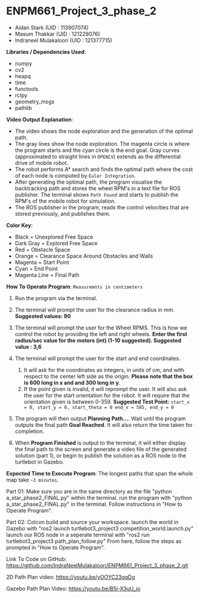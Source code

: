 # ENPM661_Project_3_phase_2

- Aidan Stark (UID : 113907074)
- Masum Thakkar (UID : 121229076)
- Indraneel Mulakaloori (UID : 121377715)



**Libraries / Dependencies Used**:
- numpy
- cv2
- heapq
- time
- functools
- rclpy
- geometry_msgs
- pathlib

**Video Output Explanation**:
- The video shows the node exploration and the generation of the optimal path. 
- The gray lines show the node exploration. 
The magenta circle is where the program starts and the cyan circle is the end goal. Gray curves (approximated to straight lines in `OPENCV`) extends as the differential drive of mobile robot. 
- The robot performs A* search and finds the optimal path where the cost of each node is computed by `Euler Integration`.
- After generating the optimal path, the program visualise the backtracking path and stores the wheel RPM's in a text file for ROS publisher. The terminal shows `Path Found` and starts to publish the RPM's of the mobile robot for simulation.
- The ROS publisher in the program, reads the control velocities that are stored previously, and publishes them.

 

**Color Key**:
- Black = Unexplored Free Space
- Dark Gray = Explored Free Space
- Red = Obstacle Space
- Orange = Clearance Space Around Obstacles and Walls
- Magenta = Start Point
- Cyan = End Point
- Magenta Line = Final Path

**How To Operate Program**:
`Measuremnts in centimeters`
1. Run the program via the terminal.
2. The terminal will prompt the user for the clearance radius in mm. **Suggested values: 90**
3. The terminal will prompt the user for the Wheel RPMS. This is how we control the robot by providing the left and right wheels. **Enter the first radius/sec value for the motors (int) (1-10 suggested). Suggested value : 3,6**
4. The terminal will prompt the user for the start and end coordinates. 
    1) It will ask for the coordinates as integers, in units of cm, and with respect
    to the center left side as the origin. **Please note that the box is 600 long
    in x and and 300 long in y**. 
    2) If the point given is invalid, it will reprompt the user. It will also ask
    the user for the start orientation for the robot. It will require that the orientation given
    is between 0-359. 
    **Suggested Test Point:** 
     ``
     start_x = 0, start_y = 0, start_theta = 0
     end_x = 585, end_y = 0
    `` 
    
5. The program will then output **Planning Path...**. Wait until the program outputs the final path **Goal Reached**. It will also return the time taken for completion.
6. When **Program Finished** is output to the terminal, it will either display the final path to the screen and generate a video file of the generated
solution (part 1), or begin to publish the solution as a ROS node to the turtlebot in Gazebo. 

**Expected Time to Execute Program**: 
The longest paths that span the whole map take `~3 minutes`. 

Part 01:
Make sure you are in the same directory as the file "python a_star_phase2_FINAL.py" within the terminal.
run the program with "python a_star_phase2_FINAL.py" in the terminal.
Follow instructions in "How to Operate Program".

Part 02: 
Colcon build and source your workspace.
launch the world in Gazebo with "ros2 launch turtlebot3_project3 competition_world.launch.py"
launch our ROS node in a seperate terminal with "ros2 run turtlebot3_project3 path_plan_follow.py"
From here, follow the steps as prompted in "How to Operate Program".

 
Link To Code on GitHub: https://github.com/IndraNeelMulakaloori/ENPM661_Project_3_phase_2.git


2D Path Plan video: https://youtu.be/yOOYC23qgDg 

Gazebo Path Plan Video: https://youtu.be/B5i-X3uU_io 
